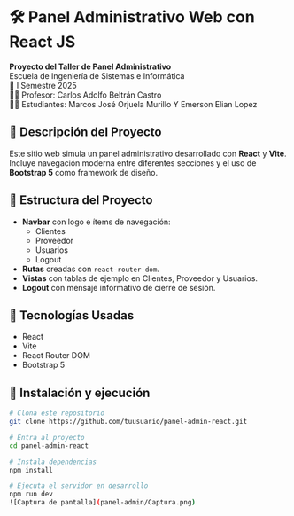 # 🛠️ Panel Administrativo Web con React JS

**Proyecto del Taller de Panel Administrativo**  
Escuela de Ingeniería de Sistemas e Informática  
📅 I Semestre 2025  
👨‍🏫 Profesor: Carlos Adolfo Beltrán Castro  
👨‍💻 Estudiantes: Marcos José Orjuela Murillo Y Emerson Elian Lopez 

## 🚀 Descripción del Proyecto

Este sitio web simula un panel administrativo desarrollado con **React** y **Vite**. Incluye navegación moderna entre diferentes secciones y el uso de **Bootstrap 5** como framework de diseño.

## 📂 Estructura del Proyecto

- **Navbar** con logo e ítems de navegación:
  - Clientes
  - Proveedor
  - Usuarios
  - Logout
- **Rutas** creadas con `react-router-dom`.
- **Vistas** con tablas de ejemplo en Clientes, Proveedor y Usuarios.
- **Logout** con mensaje informativo de cierre de sesión.

## 🧰 Tecnologías Usadas

- React
- Vite
- React Router DOM
- Bootstrap 5

## 🔧 Instalación y ejecución

```bash
# Clona este repositorio
git clone https://github.com/tuusuario/panel-admin-react.git

# Entra al proyecto
cd panel-admin-react

# Instala dependencias
npm install

# Ejecuta el servidor en desarrollo
npm run dev
![Captura de pantalla](panel-admin/Captura.png)

